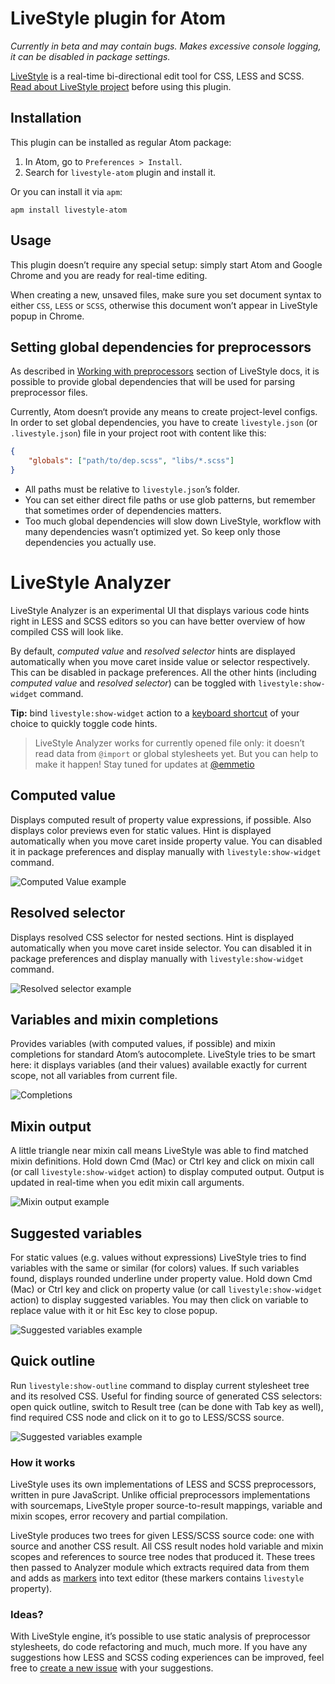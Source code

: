 # LiveStyle plugin for Atom

*Currently in beta and may contain bugs. Makes excessive console logging, it can be disabled in package settings.*

[LiveStyle](http://livestyle.io) is a real-time bi-directional edit tool for CSS, LESS and SCSS. [Read about LiveStyle project](http://livestyle.io/docs/) before using this plugin.

## Installation

This plugin can be installed as regular Atom package:

1. In Atom, go to `Preferences > Install`.
2. Search for `livestyle-atom` plugin and install it.

Or you can install it via `apm`:

`apm install livestyle-atom`

## Usage

This plugin doesn’t require any special setup: simply start Atom and Google Chrome and you are ready for real-time editing.

When creating a new, unsaved files, make sure you set document syntax to either `CSS`, `LESS` or `SCSS`, otherwise this document won’t appear in LiveStyle popup in Chrome.

## Setting global dependencies for preprocessors

As described in [Working with preprocessors](http://livestyle.io/docs/preprocessors/) section of LiveStyle docs, it is possible to provide global dependencies that will be used for parsing preprocessor files.

Currently, Atom doesn‘t provide any means to create project-level configs. In order to set global dependencies, you have to create `livestyle.json` (or `.livestyle.json`) file in your project root with content like this:

```json
{
    "globals": ["path/to/dep.scss", "libs/*.scss"]
}
```

* All paths must be relative to `livestyle.json`’s folder.
* You can set either direct file paths or use glob patterns, but remember that sometimes order of dependencies matters.
* Too much global dependencies will slow down LiveStyle, workflow with many dependencies wasn’t optimized yet. So keep only those dependencies you actually use.

# LiveStyle Analyzer

LiveStyle Analyzer is an experimental UI that displays various code hints right in LESS and SCSS editors so you can have better overview of how compiled CSS will look like.

By default, *computed value* and *resolved selector* hints are displayed automatically when you move caret inside value or selector respectively. This can be disabled in package preferences. All the other hints (including *computed value* and *resolved selector*) can be toggled with `livestyle:show-widget` command.

**Tip:** bind `livestyle:show-widget` action to a [keyboard shortcut](http://flight-manual.atom.io/using-atom/sections/basic-customization/#_customizing_keybindings) of your choice to quickly toggle code hints.

> LiveStyle Analyzer works for currently opened file only: it doesn’t read data from `@import` or global stylesheets yet. But you can help to make it happen! Stay tuned for updates at [@emmetio](https://twitter.com/emmetio)

## Computed value

Displays computed result of property value expressions, if possible. Also displays color previews even for static values. Hint is displayed automatically when you move caret inside property value. You can disabled it in package preferences and display manually with `livestyle:show-widget` command.

![Computed Value example](https://raw.githubusercontent.com/livestyle/atom/gh-pages/images/computed-value.gif)

## Resolved selector

Displays resolved CSS selector for nested sections. Hint is displayed automatically when you move caret inside selector. You can disabled it in package preferences and display manually with `livestyle:show-widget` command.

![Resolved selector example](https://raw.githubusercontent.com/livestyle/atom/gh-pages/images/selector.gif)

## Variables and mixin completions

Provides variables (with computed values, if possible) and mixin completions for standard Atom’s autocomplete. LiveStyle tries to be smart here: it displays variables (and their values) available exactly for current scope, not all variables from current file.

![Completions](https://raw.githubusercontent.com/livestyle/atom/gh-pages/images/completions.gif)

## Mixin output

A little triangle near mixin call means LiveStyle was able to find matched mixin definitions. Hold down Cmd (Mac) or Ctrl key and click on mixin call (or call `livestyle:show-widget` action) to display computed output. Output is updated in real-time when you edit mixin call arguments.

![Mixin output example](https://raw.githubusercontent.com/livestyle/atom/gh-pages/images/mixin%20call.gif)

## Suggested variables

For static values (e.g. values without expressions) LiveStyle tries to find variables with the same or similar (for colors) values. If such variables found, displays rounded underline under property value. Hold down Cmd (Mac) or Ctrl key and click on property value (or call `livestyle:show-widget` action) to display suggested variables. You may then click on variable to replace value with it or hit Esc key to close popup.

![Suggested variables example](https://raw.githubusercontent.com/livestyle/atom/gh-pages/images/suggested.gif)

## Quick outline

Run `livestyle:show-outline` command to display current stylesheet tree and its resolved CSS. Useful for finding source of generated CSS selectors: open quick outline, switch to Result tree (can be done with Tab key as well), find required CSS node and click on it to go to LESS/SCSS source.

![Suggested variables example](https://raw.githubusercontent.com/livestyle/atom/gh-pages/images/outline.gif)

### How it works

LiveStyle uses its own implementations of LESS and SCSS preprocessors, written in pure JavaScript. Unlike official preprocessors implementations with sourcemaps, LiveStyle proper source-to-result mappings, variable and mixin scopes, error recovery and partial compilation.

LiveStyle produces two trees for given LESS/SCSS source code: one with source and another CSS result. All CSS result nodes hold variable and mixin scopes and references to source tree nodes that produced it. These trees then passed to Analyzer module which extracts required data from them and adds as [markers](https://atom.io/docs/api/v1.8.0/TextEditorMarker) into text editor (these markers contains `livestyle` property).

### Ideas?

With LiveStyle engine, it’s possible to use static analysis of preprocessor stylesheets, do code refactoring and much, much more. If you have any suggestions how LESS and SCSS coding experiences can be improved, feel free to [create a new issue](https://github.com/livestyle/atom/issues) with your suggestions.
